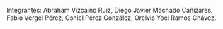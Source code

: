 Integrantes:
Abraham Vizcaíno Ruiz,
Diego Javier Machado Cañizares, 
Fabio Vergel Pérez, 
Osniel Pérez González, 
Orelvis Yoel Ramos Chávez.
